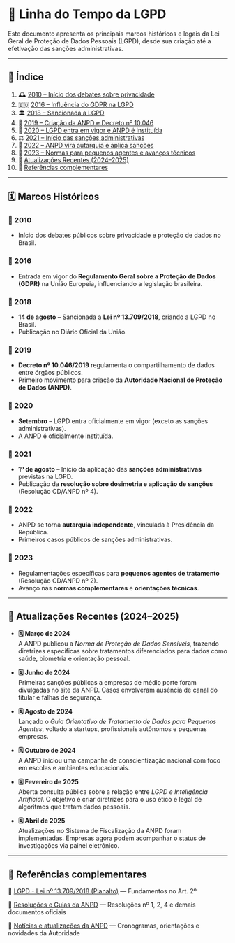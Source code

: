 # 🧾 Linha do Tempo da LGPD

Este documento apresenta os principais marcos históricos e legais da Lei Geral de Proteção de Dados Pessoais (LGPD), desde sua criação até a efetivação das sanções administrativas.

---

## 📌 Índice

1. 🕰️ [2010 – Início dos debates sobre privacidade](#-2010)
2. 🇪🇺 [2016 – Influência do GDPR na LGPD](#-2016)
3. 🏛️ [2018 – Sancionada a LGPD](#-2018)
4. 🏢 [2019 – Criação da ANPD e Decreto nº 10.046](#-2019)
5. 📜 [2020 – LGPD entra em vigor e ANPD é instituída](#-2020)
6. ⚖️ [2021 – Início das sanções administrativas](#-2021)
7. 🧾 [2022 – ANPD vira autarquia e aplica sanções](#-2022)
8. 🧩 [2023 – Normas para pequenos agentes e avanços técnicos](#-2023)
9. 🔄 [Atualizações Recentes (2024–2025)](#-atualizações-recentes-20242025)
10. 📎 [Referências complementares](#-referências-complementares)  

---

## 🗓️ Marcos Históricos

### 📌 2010
- Início dos debates públicos sobre privacidade e proteção de dados no Brasil.

### 📌 2016
- Entrada em vigor do **Regulamento Geral sobre a Proteção de Dados (GDPR)** na União Europeia, influenciando a legislação brasileira.

### 📌 2018
- **14 de agosto** – Sancionada a **Lei nº 13.709/2018**, criando a LGPD no Brasil.
- Publicação no Diário Oficial da União.

### 📌 2019
- **Decreto nº 10.046/2019** regulamenta o compartilhamento de dados entre órgãos públicos.
- Primeiro movimento para criação da **Autoridade Nacional de Proteção de Dados (ANPD)**.

### 📌 2020
- **Setembro** – LGPD entra oficialmente em vigor (exceto as sanções administrativas).
- A ANPD é oficialmente instituída.

### 📌 2021
- **1º de agosto** – Início da aplicação das **sanções administrativas** previstas na LGPD.
- Publicação da **resolução sobre dosimetria e aplicação de sanções** (Resolução CD/ANPD nº 4).

### 📌 2022
- ANPD se torna **autarquia independente**, vinculada à Presidência da República.
- Primeiros casos públicos de sanções administrativas.

### 📌 2023
- Regulamentações específicas para **pequenos agentes de tratamento** (Resolução CD/ANPD nº 2).
- Avanço nas **normas complementares** e **orientações técnicas**.

---

## 📅 Atualizações Recentes (2024–2025)

- **🗓️ Março de 2024**  
  A ANPD publicou a *Norma de Proteção de Dados Sensíveis*, trazendo diretrizes específicas sobre tratamentos diferenciados para dados como saúde, biometria e orientação pessoal.

- **🗓️ Junho de 2024**  
  Primeiras sanções públicas a empresas de médio porte foram divulgadas no site da ANPD. Casos envolveram ausência de canal do titular e falhas de segurança.

- **🗓️ Agosto de 2024**  
  Lançado o *Guia Orientativo de Tratamento de Dados para Pequenos Agentes*, voltado a startups, profissionais autônomos e pequenas empresas.

- **🗓️ Outubro de 2024**  
  A ANPD iniciou uma campanha de conscientização nacional com foco em escolas e ambientes educacionais.

- **🗓️ Fevereiro de 2025**  
  Aberta consulta pública sobre a relação entre *LGPD e Inteligência Artificial*. O objetivo é criar diretrizes para o uso ético e legal de algoritmos que tratam dados pessoais.

- **🗓️ Abril de 2025**  
  Atualizações no Sistema de Fiscalização da ANPD foram implementadas. Empresas agora podem acompanhar o status de investigações via painel eletrônico.

---

## 📎 Referências complementares

📄 [LGPD - Lei nº 13.709/2018 (Planalto)](https://www.planalto.gov.br/ccivil_03/_ato2015-2018/2018/lei/l13709.htm) — Fundamentos no Art. 2º

📘 [Resoluções e Guias da ANPD](https://www.gov.br/anpd/pt-br/documentos-e-publicacoes) — Resoluções nº 1, 2, 4 e demais documentos oficiais

📰 [Notícias e atualizações da ANPD](https://www.gov.br/anpd/pt-br/assuntos/noticias) — Cronogramas, orientações e novidades da Autoridade
